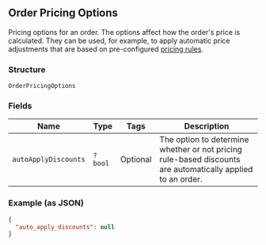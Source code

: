 ## Order Pricing Options

Pricing options for an order. The options affect how the order's price is calculated.
They can be used, for example, to apply automatic price adjustments that are based on pre-configured
[pricing rules](https://developer.squareup.com/docs/reference/square/objects/CatalogPricingRule).

### Structure

`OrderPricingOptions`

### Fields

| Name | Type | Tags | Description |
|  --- | --- | --- | --- |
| `autoApplyDiscounts` | `?bool` | Optional | The option to determine whether or not pricing rule-based discounts are automatically applied to an order. |

### Example (as JSON)

```json
{
  "auto_apply_discounts": null
}
```

